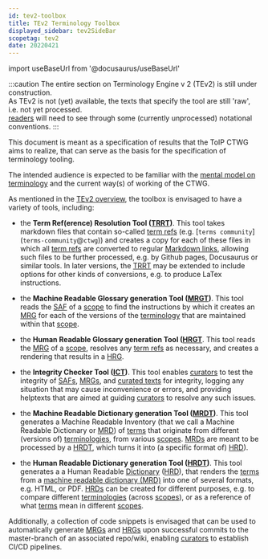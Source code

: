 ```yaml
---
id: tev2-toolbox
title: TEv2 Terminology Toolbox
displayed_sidebar: tev2SideBar
scopetag: tev2
date: 20220421
---
```


import useBaseUrl from '@docusaurus/useBaseUrl'

:::caution
The entire section on Terminology Engine v 2 (TEv2) is still under construction.<br/>
As TEv2 is not (yet) available, the texts that specify the tool are still 'raw', i.e. not yet processed.<br/>[readers](@) will need to see through some (currently unprocessed) notational conventions.
:::

This document is meant as a specification of results that the ToIP CTWG aims to realize, that can serve as the basis for the specification of terminology tooling.

The intended audience is expected to be familiar with the [mental model on terminology](https://essif-lab.github.io/framework/docs/tev2/terms/pattern-terminology-support#formalized-model) and the current way(s) of working of the CTWG.

As mentioned in the [TEv2 overview](/docs/tev2/tev2-overview), the toolbox is envisaged to have a variety of tools, including:

- the **Term Ref(erence) Resolution Tool ([TRRT](@))**. This tool takes markdown files that contain so-called [term refs](@) (e.g. \[`terms community`\](`terms-community`@`ctwg`)) and creates a copy for each of these files in which all [term refs](@) are converted to regular [Markdown links](https://www.markdownguide.org/basic-syntax/#links), allowing such files to be further processed, e.g. by Github pages, Docusaurus or similar tools. In later versions, the [TRRT](@) may be extended to include options for other kinds of conversions, e.g. to produce LaTex instructions.

- the **Machine Readable Glossary generation Tool ([MRGT](@))**. This tool reads the [SAF](@) of a [scope](@) to find the instructions by which it creates an [MRG](@) for each of the versions of the [terminology](@) that are maintained within that [scope](@).

- the **Human Readable Glossary generation Tool ([HRGT](@)**. This tool reads the [MRG](@) of a [scope](@), resolves any [term refs](@) as necessary, and creates a rendering that results in a [HRG](@).

- the **Integrity Checker Tool ([ICT](@))**. This tool enables [curators](@) to test the integrity of [SAFs](@), [MRGs](@), and [curated texts](@) for integrity, logging any situation that may cause inconvenience or errors, and providing helptexts that are aimed at guiding [curators](@) to resolve any such issues.

- the **Machine Readable Dictionary generation Tool ([MRDT](@))**. This tool generates a Machine Readable Inventory (that we call a Machine Readable Dictionary or [MRD](@)) of [terms](@) that originate from different (versions of) [terminologies](@), from various [scopes](@). [MRDs](@) are meant to be processed by a [HRDT](@), which turns it into (a specific format of) [HRD](@)).

- the **Human Readable Dictionary generation Tool ([HRDT](@))**. This tool generates a a Human Readable [Dictionary](@) ([HRD](@)), that renders the [terms](@) from a [machine readable dictionary (MRD)](@) into one of several formats, e.g. HTML, or PDF. [HRDs](@) can be created for different purposes, e.g. to compare different [terminologies](@) (across [scopes](@)), or as a reference of what [terms](@) mean in different [scopes](@).

Additionally, a collection of code snippets is envisaged that can be used to automatically generate [MRGs](@) and [HRGs](@) upon  successful commits to the master-branch of an associated repo/wiki, enabling [curators](@) to establish CI/CD pipelines.
